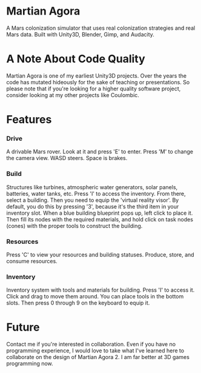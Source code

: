 Martian Agora
========
A Mars colonization simulator that uses real colonization strategies and real Mars data. Built with Unity3D, Blender, Gimp, and Audacity.

# A Note About Code Quality
Martian Agora is one of my earliest Unity3D projects. Over the years the code has mutated hideously for the sake of teaching or presentations. So please note that if you're looking for a higher quality software project, consider looking at my other projects like Coulombic.

# Features

### Drive
A drivable Mars rover. Look at it and press 'E' to enter. Press 'M' to change the camera view. WASD steers. Space is brakes.

### Build
Structures like turbines, atmospheric water generators, solar panels, batteries, water tanks, etc. Press 'I' to access the inventory. From there, select a building. Then you need to equip the 'virtual reality visor'. By default, you do this by pressing '3', because it's the third item in your inventory slot. When a blue building blueprint pops up, left click to place it. Then fill its nodes with the required materials, and hold click on task nodes (cones) with the proper tools to construct the building.

### Resources
Press 'C' to view your resources and building statuses. Produce, store, and consume resources.

### Inventory
Inventory system with tools and materials for building. Press 'I' to access it. Click and drag to move them around. You can place tools in the bottom slots. Then press 0 through 9 on the keyboard to equip it.

# Future
Contact me if you're interested in collaboration. Even if you have no programming experience, I would love to take what I've learned here to collaborate on the design of Martian Agora 2. I am far better at 3D games programming now.